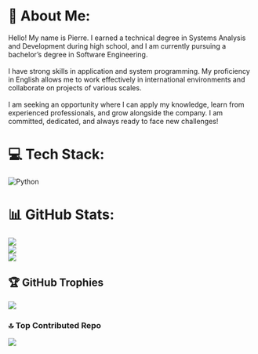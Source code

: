 # 💫 About Me:
Hello! My name is Pierre. I earned a technical degree in Systems Analysis and Development during high school, and I am currently pursuing a bachelor’s degree in Software Engineering.<br><br>I have strong skills in application and system programming. My proficiency in English allows me to work effectively in international environments and collaborate on projects of various scales.<br><br>I am seeking an opportunity where I can apply my knowledge, learn from experienced professionals, and grow alongside the company. I am committed, dedicated, and always ready to face new challenges!


# 💻 Tech Stack:
![Python](https://img.shields.io/badge/python-3670A0?style=for-the-badge&logo=python&logoColor=ffdd54)
# 📊 GitHub Stats:
![](https://github-readme-stats.vercel.app/api?username=Pisavelli&theme=radical&hide_border=false&include_all_commits=true&count_private=false)<br/>
![](https://nirzak-streak-stats.vercel.app/?user=Pisavelli&theme=radical&hide_border=false)<br/>
![](https://github-readme-stats.vercel.app/api/top-langs/?username=Pisavelli&theme=radical&hide_border=false&include_all_commits=true&count_private=false&layout=compact)

## 🏆 GitHub Trophies
![](https://github-profile-trophy.vercel.app/?username=Pisavelli&theme=radical&no-frame=false&no-bg=false&margin-w=4)

### 🔝 Top Contributed Repo
![](https://github-contributor-stats.vercel.app/api?username=Pisavelli&limit=5&theme=dark&combine_all_yearly_contributions=true)

<!-- Proudly created with GPRM ( https://gprm.itsvg.in ) -->
